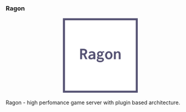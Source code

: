 ### Ragon

<p align="center">
  <img src="Images/logo.png" width="200" >
</p>

Ragon - high perfomance game server with plugin based architecture.


